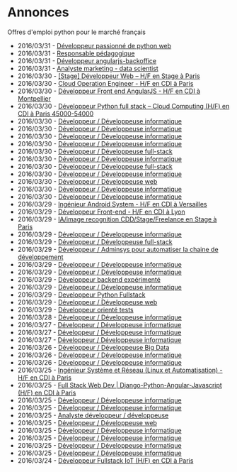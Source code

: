 # Annonces

Offres d'emploi python pour le marché français

* 2016/03/31 - [Développeur passionné de python web](http://pyjobs.fr/job/1600/developpeur-passionne-de-python-web "Développeur passionné de python web")
* 2016/03/31 - [Responsable pédagogique](http://pyjobs.fr/job/1602/responsable-pedagogique "Responsable pédagogique")
* 2016/03/31 - [Développeur angularjs-backoffice](http://pyjobs.fr/job/1601/developpeur-angularjs-backoffice "Développeur angularjs-backoffice")
* 2016/03/31 - [Analyste marketing - data scientist](http://pyjobs.fr/job/1597/analyste-marketing-data-scientist "Analyste marketing - data scientist")
* 2016/03/30 - [[Stage] Développeur Web – H/F en Stage à Paris](http://pyjobs.fr/job/1590/stage-developpeur-web-h-f-en-stage-a-paris "[Stage] Développeur Web – H/F en Stage à Paris")
* 2016/03/30 - [Cloud Operation Engineer - H/F en CDI à Paris](http://pyjobs.fr/job/1589/cloud-operation-engineer-h-f-en-cdi-a-paris "Cloud Operation Engineer - H/F en CDI à Paris")
* 2016/03/30 - [Développeur Front end AngularJS - H/F en CDI à Montpellier](http://pyjobs.fr/job/1585/developpeur-front-end-angularjs-h-f-en-cdi-a-montpellier "Développeur Front end AngularJS - H/F en CDI à Montpellier")
* 2016/03/30 - [Développeur Python full stack – Cloud Computing (H/F) en CDI à Paris 45000-54000](http://pyjobs.fr/job/1584/developpeur-python-full-stack-cloud-computing-h-f-en-cdi-a-paris-45000-54000 "Développeur Python full stack – Cloud Computing (H/F) en CDI à Paris 45000-54000")
* 2016/03/30 - [Développeur / Développeuse informatique](http://pyjobs.fr/job/1586/developpeur-developpeuse-informatique "Développeur / Développeuse informatique")
* 2016/03/30 - [Développeur / Développeuse informatique](http://pyjobs.fr/job/1595/developpeur-developpeuse-informatique "Développeur / Développeuse informatique")
* 2016/03/30 - [Développeur / Développeuse informatique](http://pyjobs.fr/job/1599/developpeur-developpeuse-informatique "Développeur / Développeuse informatique")
* 2016/03/30 - [Développeur / Développeuse informatique](http://pyjobs.fr/job/1592/developpeur-developpeuse-informatique "Développeur / Développeuse informatique")
* 2016/03/30 - [Développeur / Développeuse full-stack](http://pyjobs.fr/job/1596/developpeur-developpeuse-full-stack "Développeur / Développeuse full-stack")
* 2016/03/30 - [Développeur / Développeuse informatique](http://pyjobs.fr/job/1587/developpeur-developpeuse-informatique "Développeur / Développeuse informatique")
* 2016/03/30 - [Développeur / Développeuse full-stack](http://pyjobs.fr/job/1594/developpeur-developpeuse-full-stack "Développeur / Développeuse full-stack")
* 2016/03/30 - [Développeur / Développeuse informatique](http://pyjobs.fr/job/1593/developpeur-developpeuse-informatique "Développeur / Développeuse informatique")
* 2016/03/30 - [Développeur / Développeuse web](http://pyjobs.fr/job/1598/developpeur-developpeuse-web "Développeur / Développeuse web")
* 2016/03/30 - [Développeur / Développeuse informatique](http://pyjobs.fr/job/1588/developpeur-developpeuse-informatique "Développeur / Développeuse informatique")
* 2016/03/30 - [Développeur / Développeuse informatique](http://pyjobs.fr/job/1591/developpeur-developpeuse-informatique "Développeur / Développeuse informatique")
* 2016/03/29 - [Ingénieur Android System - H/F en CDI à Versailles](http://pyjobs.fr/job/1576/ingenieur-android-system-h-f-en-cdi-a-versailles "Ingénieur Android System - H/F en CDI à Versailles")
* 2016/03/29 - [Développeur Front-end - H/F en CDI à Lyon](http://pyjobs.fr/job/1572/developpeur-front-end-h-f-en-cdi-a-lyon "Développeur Front-end - H/F en CDI à Lyon")
* 2016/03/29 - [IA/image recognition CDD/Stage/Freelance en Stage à Paris](http://pyjobs.fr/job/1571/ia-image-recognition-cdd-stage-freelance-en-stage-a-paris "IA/image recognition CDD/Stage/Freelance en Stage à Paris")
* 2016/03/29 - [Développeur / Développeuse informatique](http://pyjobs.fr/job/1580/developpeur-developpeuse-informatique "Développeur / Développeuse informatique")
* 2016/03/29 - [Développeur / Développeuse full-stack](http://pyjobs.fr/job/1579/developpeur-developpeuse-full-stack "Développeur / Développeuse full-stack")
* 2016/03/29 - [Développeur / Adminsys pour automatiser la chaine de développement](http://pyjobs.fr/job/1573/developpeur-adminsys-pour-automatiser-la-chaine-de-developpement "Développeur / Adminsys pour automatiser la chaine de développement")
* 2016/03/29 - [Développeur / Développeuse informatique](http://pyjobs.fr/job/1583/developpeur-developpeuse-informatique "Développeur / Développeuse informatique")
* 2016/03/29 - [Développeur / Développeuse informatique](http://pyjobs.fr/job/1582/developpeur-developpeuse-informatique "Développeur / Développeuse informatique")
* 2016/03/29 - [Développeur backend expérimenté](http://pyjobs.fr/job/1575/developpeur-backend-experimente "Développeur backend expérimenté")
* 2016/03/29 - [Développeur / Développeuse informatique](http://pyjobs.fr/job/1577/developpeur-developpeuse-informatique "Développeur / Développeuse informatique")
* 2016/03/29 - [Developpeur Python Fullstack](http://pyjobs.fr/job/1578/developpeur-python-fullstack "Developpeur Python Fullstack")
* 2016/03/29 - [Développeur / Développeuse web](http://pyjobs.fr/job/1581/developpeur-developpeuse-web "Développeur / Développeuse web")
* 2016/03/29 - [Développeur orienté tests](http://pyjobs.fr/job/1574/developpeur-oriente-tests "Développeur orienté tests")
* 2016/03/28 - [Développeur / Développeuse informatique](http://pyjobs.fr/job/1567/developpeur-developpeuse-informatique "Développeur / Développeuse informatique")
* 2016/03/27 - [Développeur / Développeuse informatique](http://pyjobs.fr/job/1568/developpeur-developpeuse-informatique "Développeur / Développeuse informatique")
* 2016/03/27 - [Développeur / Développeuse informatique](http://pyjobs.fr/job/1570/developpeur-developpeuse-informatique "Développeur / Développeuse informatique")
* 2016/03/27 - [Développeur / Développeuse informatique](http://pyjobs.fr/job/1569/developpeur-developpeuse-informatique "Développeur / Développeuse informatique")
* 2016/03/26 - [Développeur / Développeuse Big Data](http://pyjobs.fr/job/1563/developpeur-developpeuse-big-data "Développeur / Développeuse Big Data")
* 2016/03/26 - [Développeur / Développeuse informatique](http://pyjobs.fr/job/1564/developpeur-developpeuse-informatique "Développeur / Développeuse informatique")
* 2016/03/26 - [Développeur / Développeuse informatique](http://pyjobs.fr/job/1565/developpeur-developpeuse-informatique "Développeur / Développeuse informatique")
* 2016/03/25 - [Ingénieur Système et Réseau (Linux et Automatisation) - H/F en CDI à Paris](http://pyjobs.fr/job/1554/ingenieur-systeme-et-reseau-linux-et-automatisation-h-f-en-cdi-a-paris "Ingénieur Système et Réseau (Linux et Automatisation) - H/F en CDI à Paris")
* 2016/03/25 - [Full Stack Web Dev | Django-Python-Angular-Javascript (H/F) en CDI à Paris](http://pyjobs.fr/job/1553/full-stack-web-dev-django-python-angular-javascript-h-f-en-cdi-a-paris "Full Stack Web Dev | Django-Python-Angular-Javascript (H/F) en CDI à Paris")
* 2016/03/25 - [Développeur / Développeuse informatique](http://pyjobs.fr/job/1561/developpeur-developpeuse-informatique "Développeur / Développeuse informatique")
* 2016/03/25 - [Développeur / Développeuse informatique](http://pyjobs.fr/job/1560/developpeur-developpeuse-informatique "Développeur / Développeuse informatique")
* 2016/03/25 - [Analyste développeur / développeuse](http://pyjobs.fr/job/1559/analyste-developpeur-developpeuse "Analyste développeur / développeuse")
* 2016/03/25 - [Développeur / Développeuse web](http://pyjobs.fr/job/1557/developpeur-developpeuse-web "Développeur / Développeuse web")
* 2016/03/25 - [Développeur / Développeuse informatique](http://pyjobs.fr/job/1556/developpeur-developpeuse-informatique "Développeur / Développeuse informatique")
* 2016/03/25 - [Développeur / Développeuse informatique](http://pyjobs.fr/job/1558/developpeur-developpeuse-informatique "Développeur / Développeuse informatique")
* 2016/03/25 - [Développeur / Développeuse informatique](http://pyjobs.fr/job/1555/developpeur-developpeuse-informatique "Développeur / Développeuse informatique")
* 2016/03/25 - [Développeur / Développeuse informatique](http://pyjobs.fr/job/1562/developpeur-developpeuse-informatique "Développeur / Développeuse informatique")
* 2016/03/24 - [Développeur Fullstack IoT (H/F) en CDI à Paris](http://pyjobs.fr/job/1546/developpeur-fullstack-iot-h-f-en-cdi-a-paris "Développeur Fullstack IoT (H/F) en CDI à Paris")

